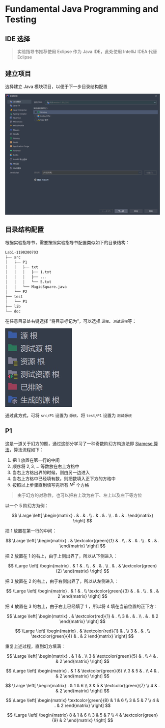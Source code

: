 # Fundamental Java Programming and Testing

## IDE 选择

> 实验指导书推荐使用 Eclipse 作为 Java IDE，此处使用 IntelliJ IDEA 代替 Eclipse

## 建立项目

选择建立 Java 模块项目，以便于下一步目录结构配置

![建立 Java 模块项目](images/lab1_new_project.jpg)

## 目录结构配置

根据实验指导书，需要按照实验指导书配置类似如下的目录结构：

```
Lab1-1190200703
├── src
│   ├── P1
│   │   ├── txt
│   │   │   ├── 1.txt
│   │   │   ├── ...
│   │   │   └── 5.txt
│   │   └── MagicSquare.java
│   └── P2
├── test
│   └── P1
├── lib
└── doc
```

在任意目录处右键选择 “将目录标记为”，可以选择 `源根`、`测试源根`等：

![标记选项](images/lab1_mark_dir_as.jpg)

通过此方式，可将 `src/P1` 设置为 `源根`、将 `test/P1` 设置为 `测试源根`

## P1

这是一道关于幻方的题，通过这部分学习了一种奇数阶幻方构造法即 [Siamese 算法](https://zh.wikipedia.org/wiki/%E5%B9%BB%E6%96%B9#%E5%A5%87%E6%95%B0%E9%98%B6%E5%B9%BB%E6%96%B9%E6%9E%84%E9%80%A0%E6%B3%95)，算法流程如下：

1. 把 $1$ 放置在第一行的中间
2. 顺序将 $2, 3, ...$ 等数放在右上方格中
3. 当右上方格出界的时候，则由另一边进入
4. 当右上方格中已经填有数，则把数填入正下方的方格中
5. 按照以上步骤直到填写完所有 $N^{2}$ 个方格

> 由于幻方的对称性，也可以把右上改为右下、左上以及左下等方位

以一个 $5$ 阶幻方为例：

$$ \Large \left[
\begin{matrix} . & . & . \\ . & . & . \\ . & . & . \end{matrix} \right]
$$

把 $1$ 放置在第一行的中间：

$$ \Large \left[
\begin{matrix} . & \textcolor{green}{1} & . \\ . & . & . \\ . & . & . \end{matrix} \right]
$$

把 $2$ 放置在 $1$ 的右上，由于上侧出界了，所以从下侧进入：

$$ \Large \left[
\begin{matrix} . & 1 & . \\ . & . & . \\ . & . & \textcolor{green}{2} \end{matrix} \right]
$$

把 $3$ 放置在 $2$ 的右上，由于右侧出界了，所以从左侧进入：

$$ \Large \left[
\begin{matrix} . & 1 & . \\ \textcolor{green}{3} & . & . \\ . & . & 2 \end{matrix} \right]
$$

把 $4$ 放置在 $3$ 的右上，由于右上已经填了 $1$ ，所以将 $4$ 填在当前位置的正下方：

$$ \Large \left[
\begin{matrix} . & \textcolor{red}{1} & . \\ 3 & . & . \\ . & . & 2 \end{matrix} \right]
$$

$$ \Large \left[
\begin{matrix} . & \textcolor{red}{1} & . \\ 3 & . & . \\ \textcolor{green}{4} & . & 2 \end{matrix} \right]
$$

重复上述过程，直到幻方填满：

$$ \Large \left[
\begin{matrix} . & 1 & . \\ 3 & \textcolor{green}{5} & . \\ 4 & . & 2 \end{matrix} \right]
$$

$$ \Large \left[
\begin{matrix} . & 1 & \textcolor{green}{6} \\ 3 & 5 & . \\ 4 & . & 2 \end{matrix} \right]
$$

$$ \Large \left[
\begin{matrix} . & 1 & 6 \\ 3 & 5 & \textcolor{green}{7} \\ 4 & . & 2 \end{matrix} \right]
$$

$$ \Large \left[
\begin{matrix} \textcolor{green}{8} & 1 & 6 \\ 3 & 5 & 7 \\ 4 & . & 2 \end{matrix} \right]
$$

$$ \Large \left[
\begin{matrix} 8 & 1 & 6 \\ 3 & 5 & 7 \\ 4 & \textcolor{green}{9} & 2 \end{matrix} \right]
$$

